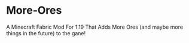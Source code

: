 # More-Ores
A Minecraft Fabric Mod For 1.19 That Adds More Ores (and maybe more things in the future) to the gane!
